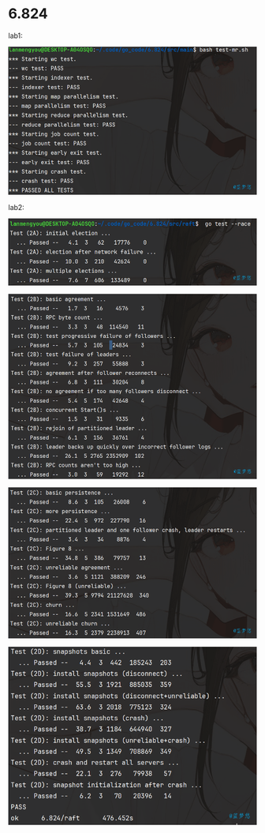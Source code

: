 # 6.824

lab1:

![lab1](https://raw.githubusercontent.com/lanyoumeng/Drawing-bed/main/docs/202408080647435.png)

lab2:

![1](https://raw.githubusercontent.com/lanyoumeng/Drawing-bed/main/docs/202408080647878.png)

![2](https://raw.githubusercontent.com/lanyoumeng/Drawing-bed/main/docs/202408080647679.png)

![3](https://raw.githubusercontent.com/lanyoumeng/Drawing-bed/main/docs/202408080647911.png)

![4](https://raw.githubusercontent.com/lanyoumeng/Drawing-bed/main/docs/202408080647248.png)
